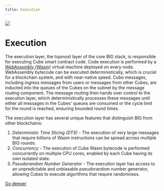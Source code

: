 ```yaml
---
title: Execution
---
```


![](/img/how-it-works/execution.webp)

# Execution

The execution layer, the topmost layer of the core BIG stack, is responsible for executing Cube smart contract code. Code execution is performed by a [*WebAssembly (Wasm)*](https://webassembly.org/) virtual machine deployed on every node. WebAssembly bytecode can be executed deterministically, which is crucial for a blockchain system, and with near-native speed. Cube messages, including ingress messages from users or messages from other Cubes, are inducted into the queues of the Cubes on the subnet by the message routing component. The message routing then hands over control to the execution layer, which deterministically processes these messages until either all messages in the Cubes' queues are consumed or the cycle limit for the round is reached, ensuring bounded round times.

The execution layer has several unique features that distinguish BIG from other blockchains:

1. *Deterministic Time Slicing (DTS)* - The execution of very large messages that require billions of Wasm instructions can be spread across multiple BIG rounds.
2. *Concurrency* - The execution of Cube Wasm bytecode is performed concurrently on multiple CPU cores, enabled by each Cube having its own isolated state.
3. *Pseudorandom Number Generator* - The execution layer has access to an unpredictable and unbiasable pseudorandom number generator, allowing Cubes to execute algorithms that require randomness.

[Go deeper](/how-it-works/execution-layer/)
